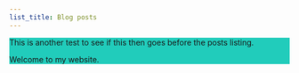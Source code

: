 ```yaml
---
list_title: Blog posts
---
```


<div style="width: 100%; background-color: #21CCBB;">
  <p>This is another test to see if this then goes before the posts listing.</p>
  <p>Welcome to my website.</p>
</div>
